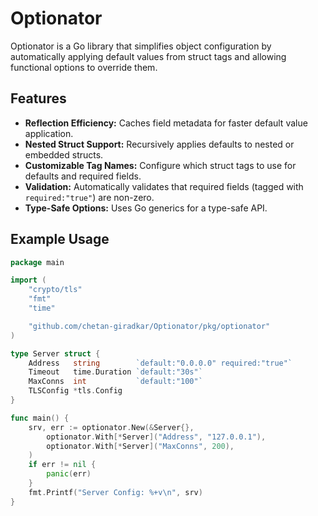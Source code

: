 # Optionator

Optionator is a Go library that simplifies object configuration by automatically applying default values from struct tags and allowing functional options to override them.

## Features

- **Reflection Efficiency:** Caches field metadata for faster default value application.
- **Nested Struct Support:** Recursively applies defaults to nested or embedded structs.
- **Customizable Tag Names:** Configure which struct tags to use for defaults and required fields.
- **Validation:** Automatically validates that required fields (tagged with `required:"true"`) are non-zero.
- **Type-Safe Options:** Uses Go generics for a type-safe API.

## Example Usage

```go
package main

import (
	"crypto/tls"
	"fmt"
	"time"

	"github.com/chetan-giradkar/Optionator/pkg/optionator"
)

type Server struct {
	Address   string        `default:"0.0.0.0" required:"true"`
	Timeout   time.Duration `default:"30s"`
	MaxConns  int           `default:"100"`
	TLSConfig *tls.Config
}

func main() {
	srv, err := optionator.New(&Server{},
		optionator.With[*Server]("Address", "127.0.0.1"),
		optionator.With[*Server]("MaxConns", 200),
	)
	if err != nil {
		panic(err)
	}
	fmt.Printf("Server Config: %+v\n", srv)
}
```

